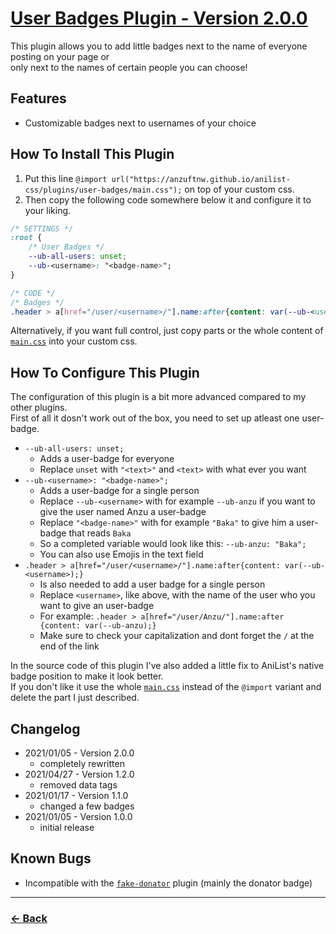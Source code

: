 # [User Badges Plugin - Version 2.0.0](https://anzuftnw.github.io/anilist-css/plugins/user-badges/main.css)
This plugin allows you to add little badges next to the name of everyone posting on your page or<br>
only next to the names of certain people you can choose!<br>

## Features
- Customizable badges next to usernames of your choice

## How To Install This Plugin
1. Put this line `@import url("https://anzuftnw.github.io/anilist-css/plugins/user-badges/main.css");` on top of your custom css.
2. Then copy the following code somewhere below it and configure it to your liking.
```css
/* SETTINGS */
:root {
    /* User Badges */
    --ub-all-users: unset;
    --ub-<username>: "<badge-name>"; 
}

/* CODE */
/* Badges */
.header > a[href="/user/<username>/"].name:after{content: var(--ub-<username>);}
```
Alternatively, if you want full control, just copy parts or the whole content of [`main.css`](https://anzuftnw.github.io/anilist-css/plugins/user-badges/main.css) into your custom css.

## How To Configure This Plugin
The configuration of this plugin is a bit more advanced compared to my other plugins.<br>
First of all it dosn't work out of the box, you need to set up atleast one user-badge.
- `--ub-all-users: unset;`
  - Adds a user-badge for everyone
  - Replace `unset` with `"<text>"` and `<text>` with what ever you want
- `--ub-<username>: "<badge-name>";`
  - Adds a user-badge for a single person
  - Replace `--ub-<username>` with for example `--ub-anzu` if you want to give the user named Anzu a user-badge
  - Replace `"<badge-name>"` with for example `"Baka"` to give him a user-badge that reads `Baka`
  - So a completed variable would look like this: `--ub-anzu: "Baka";`
  - You can also use Emojis in the text field
- `.header > a[href="/user/<username>/"].name:after{content: var(--ub-<username>);}`
  - Is also needed to add a user badge for a single person
  - Replace `<username>`, like above, with the name of the user who you want to give an user-badge
  - For example: `.header > a[href="/user/Anzu/"].name:after {content: var(--ub-anzu);}` 
  - Make sure to check your capitalization and dont forget the `/` at the end of the link

In the source code of this plugin I've also added a little fix to AniList's native badge position to make it look better.<br>
If you don't like it use the whole [`main.css`](https://anzuftnw.github.io/anilist-css/plugins/user-badges/main.css) instead of the `@import` variant and delete the part I just described.

## Changelog
- 2021/01/05 - Version 2.0.0
  - completely rewritten
- 2021/04/27 - Version 1.2.0
  - removed data tags
- 2021/01/17 - Version 1.1.0
  - changed a few badges
- 2021/01/05 - Version 1.0.0
  - initial release

## Known Bugs
- Incompatible with the [`fake-donator`](https://anzuftnw.github.io/anilist-css/plugins/fake-donator/main.css) plugin (mainly the donator badge)

---
### [<- Back](https://anzuftnw.github.io/anilist-css/plugins/)
